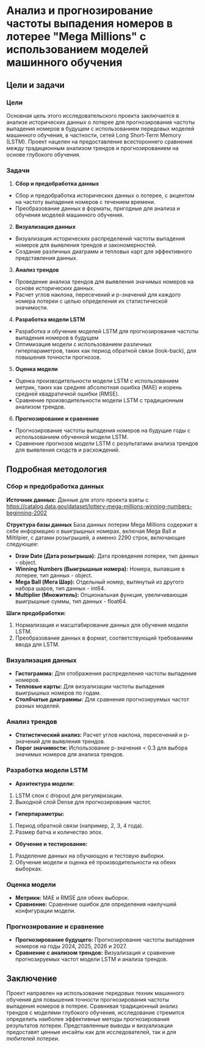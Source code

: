 # Анализ и прогнозирование частоты выпадения номеров в лотерее "Mega Millions" с использованием моделей машинного обучения

## Цели и задачи
### Цели
Основная цель этого исследовательского проекта заключается в анализе исторических данных о лотерее для прогнозирования частоты выпадения номеров в будущем с использованием передовых моделей машинного обучения, в частности, сетей Long Short-Term Memory (LSTM). Проект нацелен на предоставление всестороннего сравнения между традиционным анализом трендов и прогнозированием на основе глубокого обучения.

### Задачи
1. **Сбор и предобработка данных**
- Сбор и предобработка исторических данных о лотерее, с акцентом на частоту выпадения номеров с течением времени.
- Преобразование данных в форматы, пригодные для анализа и обучения моделей машинного обучения.
  
2. **Визуализация данных**
- Визуализация исторических распределений частоты выпадения номеров для выявления трендов и закономерностей.
- Создание различных диаграмм и тепловых карт для эффективного представления данных.
  
3. **Анализ трендов**
- Проведение анализа трендов для выявления значимых номеров на основе исторических данных.
- Расчет углов наклона, пересечений и p-значений для каждого номера лотереи с целью определения их статистической значимости.

4. **Разработка модели LSTM**
- Разработка и обучение моделей LSTM для прогнозирования частоты выпадения номеров в будущем
- Оптимизация модели с использованием различных гиперпараметров, таких как период обратной связи (look-back), для повышения точности прогнозов.

5. **Оценка модели**
- Оценка производительности модели LSTM с использованием метрик, таких как средняя абсолютная ошибка (MAE) и корень средней квадратичной ошибки (RMSE).
- Сравнение производительности модели LSTM с традиционным анализом трендов.

6. **Прогнозирование и сравнение**
- Прогнозирование частоты выпадения номеров на будущие годы с использованием обученной модели LSTM.
- Сравнение прогнозов модели LSTM с результатами анализа трендов для выявления сходств и расхождений.

## Подробная методология
### Сбор и предобработка данных
**Источник данных:**
  Данные для этого проекта взяты c https://catalog.data.gov/dataset/lottery-mega-millions-winning-numbers-beginning-2002
  
**Структура базы данных**
  База данных лотерии Mеga Millions содержит в себе информацию о выигрышных номерах, включая Mega Ball и Miltilpier, с датами розыгрышей, а именно 2290 строк, включающие следующее:
- **Draw Date (Дата розыгрыша):** Дата проведения лотереи, тип данных - object.
- **Winning Numbers (Выигрышные номера):** Номера, выпавшие в лотерее, тип данных - object.
- **Mega Ball (Мега Шар):** Отдельный номер, вытянутый из другого набора шаров, тип данных - int64.
- **Multiplier (Множитель):** Опциональная функция, увеличивающая выигрышные суммы, тип данных - float64.
  

**Шаги предобработки:**
1. Нормализация и масштабирование данных для обучения модели LSTM.
2. Преобразование данных в формат, соответствующий требованиям ввода для LSTM.
### Визуализация данных
- **Гистограмма:** Для отображения распределения частоты выпадения номеров.
- **Тепловые карты:** Для визуализации частоты выпадения выигрышных номеров по годам.
- **Столбчатые диаграммы:** Для сравнения прогнозируемых частот разных моделей.
### Анализ трендов
- **Статистический анализ:** Расчет углов наклона, пересечений и p-значений для выявления трендов.
- **Порог значимости:** Использование p-значения < 0.3 для выбора значимых номеров для анализа трендов.
  
### Разработка модели LSTM
- **Архитектура модели:**
1. LSTM слои с dropout для регуляризации.
2. Выходной слой Dense для прогнозирования частот.
- **Гиперпараметры:**
1. Период обратной связи (например, 2, 3, 4 года).
2. Размер батча и количество эпох.
- **Обучение и тестирование:**
1. Разделение данных на обучающую и тестовую выборки.
2. Обучение модели и оценка её производительности на обеих выборках.
### Оценка модели
- **Метрики:**
MAE и RMSE для обеих выборок.
- **Сравнение:**
Сравнение ошибок для определения наилучшей конфигурации модели.
### Прогнозирование и сравнение
- **Прогнозирование будущего:**
Прогнозирование частоты выпадения номеров на годы 2024, 2025, 2026 и 2027.
- **Сравнение с анализом трендов:**
Визуализация и сравнение прогнозируемых частот модели LSTM и анализа трендов.
## Заключение
Проект направлен на использование передовых техник машинного обучения для повышения точности прогнозирования частоты выпадения номеров в лотерее. Сравнивая традиционный анализ трендов с моделями глубокого обучения, исследование стремится определить наиболее эффективные методы прогнозирования результатов лотереи. Представленные выводы и визуализации предоставят ценные инсайты как для исследователей, так и для любителей лотереи.
